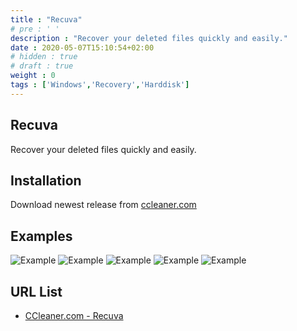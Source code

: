 ```yaml
---
title : "Recuva"
# pre : ' '
description : "Recover your deleted files quickly and easily."
date : 2020-05-07T15:10:54+02:00
# hidden : true
# draft : true
weight : 0
tags : ['Windows','Recovery','Harddisk']
---
```


## Recuva

Recover your deleted files quickly and easily.

## Installation

Download newest release from [ccleaner.com](https://www.ccleaner.com/recuva)

## Examples

![Example](images/example-1.png)
![Example](images/example-2.png)
![Example](images/example-3.png)
![Example](images/example-4.png)
![Example](images/example-5.png)

## URL List

* [CCleaner.com - Recuva](https://www.ccleaner.com/recuva/screenshots)
